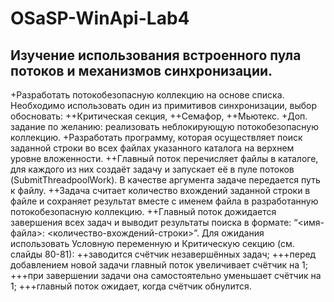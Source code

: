 # OSaSP-WinApi-Lab4
Изучение использования встроенного пула потоков и механизмов синхронизации.
-----------------------------------------------------------------------------
+Разработать потокобезопасную коллекцию на основе списка. Необходимо использовать один из примитивов синхронизации, выбор обосновать:
++Критическая секция,
++Семафор,
++Мьютекс.
+Доп. задание по желанию: реализовать неблокирующую потокобезопасную коллекцию.
+Разработать программу, которая осуществляет поиск заданной строки во всех файлах указанного каталога на верхнем уровне вложенности.
++Главный поток перечисляет файлы в каталоге, для каждого из них создаёт задачу и запускает её в пуле потоков (SubmitThreadpoolWork). В качестве аргумента задаче передается путь к файлу.
++Задача считает количество вхождений заданной строки в файле и сохраняет результат вместе с именем файла в разработанную потокобезопасную коллекцию.
++Главный поток дожидается завершения всех задач и выводит результаты поиска в формате: “<имя-файла>: <количество-вхождений-строки>”. Для ожидания использовать Условную переменную и Критическую секцию (см. слайды 80-81):
++заводится счётчик незавершённых задач;
+++перед добавлением новой задачи главный поток увеличивает счётчик на 1;
+++при завершении задачи она самостоятельно уменьшает счётчик на 1;
+++главный поток ожидает, когда счётчик обнулится.
